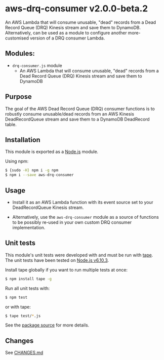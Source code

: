 # aws-drq-consumer v2.0.0-beta.2

An AWS Lambda that will consume unusable, "dead" records from a Dead Record Queue (DRQ) Kinesis stream and save them
to DynamoDB. Alternatively, can be used as a module to configure another more-customised version of a DRQ consumer
Lambda.

## Modules:
- `drq-consumer.js` module
  - An AWS Lambda that will consume unusable, "dead" records from a Dead Record Queue (DRQ) Kinesis stream and save them to DynamoDB

## Purpose

The goal of the AWS Dead Record Queue (DRQ) consumer functions is to robustly consume unusable/dead records from an AWS 
Kinesis DeadRecordQueue stream and save them to a DynamoDB DeadRecord table. 

## Installation
This module is exported as a [Node.js](https://nodejs.org) module.

Using npm:
```bash
$ {sudo -H} npm i -g npm
$ npm i --save aws-drq-consumer
```

## Usage 

* Install it as an AWS Lambda function with its event source set to your DeadRecordQueue Kinesis stream.

* Alternatively, use the `aws-drq-consumer` module as a source of functions to be possibly re-used in your own custom 
  DRQ consumer implementation.

## Unit tests
This module's unit tests were developed with and must be run with [tape](https://www.npmjs.com/package/tape). The unit tests have been tested on [Node.js v6.10.3](https://nodejs.org/en/blog/release/v6.10.3).  

Install tape globally if you want to run multiple tests at once:
```bash
$ npm install tape -g
```

Run all unit tests with:
```bash
$ npm test
```
or with tape:
```bash
$ tape test/*.js
```

See the [package source](https://github.com/byron-dupreez/aws-drq-consumer) for more details.

## Changes
See [CHANGES.md](CHANGES.md)
